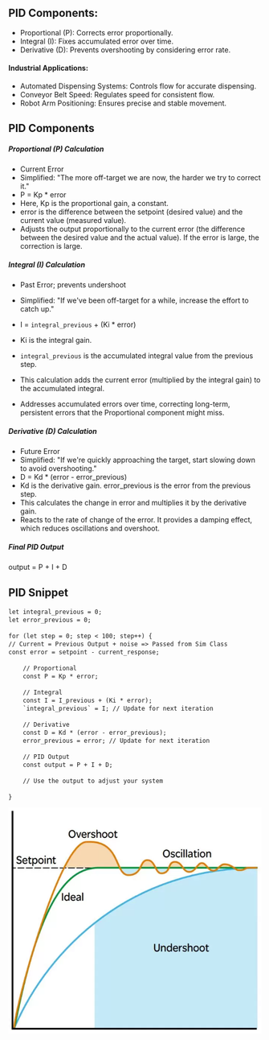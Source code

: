 ## PID Components:

- Proportional (P): Corrects error proportionally.
- Integral (I): Fixes accumulated error over time.
- Derivative (D): Prevents overshooting by considering error rate.

#### Industrial Applications:

- Automated Dispensing Systems: Controls flow for accurate dispensing.
- Conveyor Belt Speed: Regulates speed for consistent flow.
- Robot Arm Positioning: Ensures precise and stable movement.

## PID Components

##### Proportional (P) Calculation

- Current Error
- Simplified: "The more off-target we are now, the harder we try to correct it."
- P = Kp \* error
- Here, Kp is the proportional gain, a constant.
- error is the difference between the setpoint (desired value) and the current value (measured value).
- Adjusts the output proportionally to the current error (the difference between the desired value and the actual value). If the error is large, the correction is large.

##### Integral (I) Calculation

- Past Error; prevents undershoot
- Simplified: "If we've been off-target for a while, increase the effort to catch up."

- I = `integral_previous` + (Ki \* error)
- Ki is the integral gain.
- `integral_previous` is the accumulated integral value from the previous step.
- This calculation adds the current error (multiplied by the integral gain) to the accumulated integral.
- Addresses accumulated errors over time, correcting long-term, persistent errors that the Proportional component might miss.

##### Derivative (D) Calculation

- Future Error
- Simplified: "If we're quickly approaching the target, start slowing down to avoid overshooting."
- D = Kd \* (error - error_previous)
- Kd is the derivative gain.
  error_previous is the error from the previous step.
- This calculates the change in error and multiplies it by the derivative gain.
- Reacts to the rate of change of the error. It provides a damping effect, which reduces oscillations and overshoot.

##### Final PID Output

output = P + I + D

## PID Snippet

```
let integral_previous = 0;
let error_previous = 0;

for (let step = 0; step < 100; step++) {
// Current = Previous Output + noise => Passed from Sim Class
const error = setpoint - current_response;

    // Proportional
    const P = Kp * error;

    // Integral
    const I = I_previous + (Ki * error);
    `integral_previous` = I; // Update for next iteration

    // Derivative
    const D = Kd * (error - error_previous);
    error_previous = error; // Update for next iteration

    // PID Output
    const output = P + I + D;

    // Use the output to adjust your system

}
```

![Alt text](assests/image-1.png)

